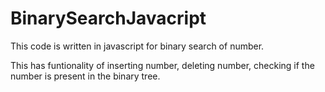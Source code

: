 # BinarySearchJavacript

This code is written in javascript for binary search of number. 


This has funtionality of inserting number, deleting number, checking if the number is present in the binary tree.
